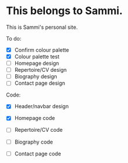 # This belongs to Sammi.

This is Sammi's personal site.

To do:

- [x] Confirm colour palette
- [x] Colour palette test
- [ ] Homepage design
- [ ] Repertoire/CV design
- [ ] Biography design
- [ ] Contact page design

Code:

- [x] Header/navbar design
- [x] Homepage code
- [ ] Repertoire/CV code
- [ ] Biography code
- [ ] Contact page code



